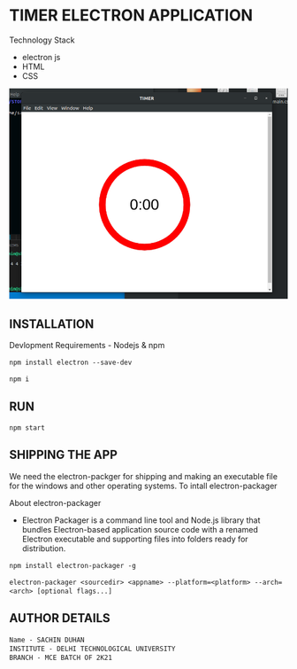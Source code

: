 # TIMER ELECTRON APPLICATION

Technology Stack 
- electron js
- HTML
- CSS

![App preview image](/img/preview.png)

## INSTALLATION
Devlopment Requirements - Nodejs & npm

```
npm install electron --save-dev
```

```
npm i
```

## RUN
```
npm start
```

## SHIPPING THE APP

We need the electron-packger for shipping and making an executable file for the windows and other operating systems. To intall electron-packager
 
About electron-packager
- Electron Packager is a command line tool and Node.js library that bundles Electron-based application source code with a renamed Electron executable and supporting files into folders ready for distribution.

```
npm install electron-packager -g
```

```
electron-packager <sourcedir> <appname> --platform=<platform> --arch=<arch> [optional flags...]
```


## AUTHOR DETAILS
```
Name - SACHIN DUHAN
INSTITUTE - DELHI TECHNOLOGICAL UNIVERSITY
BRANCH - MCE BATCH OF 2K21
```
